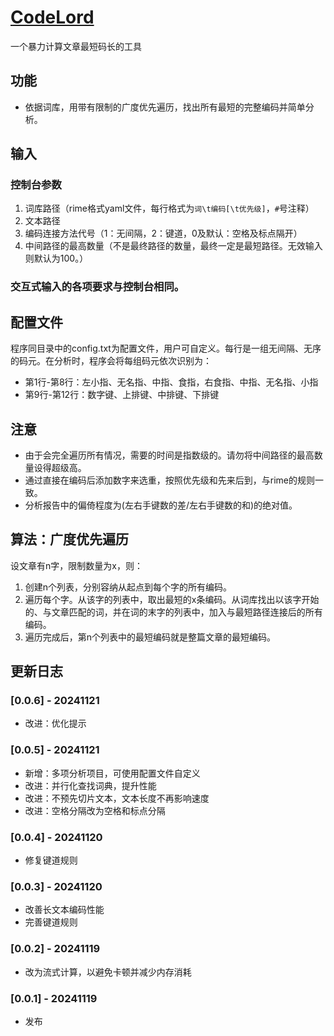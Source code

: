 # [CodeLord](https://github.com/GarthTB/CodeLord)

一个暴力计算文章最短码长的工具

## 功能

- 依据词库，用带有限制的广度优先遍历，找出所有最短的完整编码并简单分析。

## 输入

### 控制台参数

1. 词库路径（rime格式yaml文件，每行格式为`词\t编码[\t优先级]`，`#`号注释）
2. 文本路径
3. 编码连接方法代号（1：无间隔，2：键道，0及默认：空格及标点隔开）
4. 中间路径的最高数量（不是最终路径的数量，最终一定是最短路径。无效输入则默认为100。）

### 交互式输入的各项要求与控制台相同。

## 配置文件

程序同目录中的config.txt为配置文件，用户可自定义。每行是一组无间隔、无序的码元。在分析时，程序会将每组码元依次识别为：

- 第1行-第8行：左小指、无名指、中指、食指，右食指、中指、无名指、小指
- 第9行-第12行：数字键、上排键、中排键、下排键

## 注意

- 由于会完全遍历所有情况，需要的时间是指数级的。请勿将中间路径的最高数量设得超级高。
- 通过直接在编码后添加数字来选重，按照优先级和先来后到，与rime的规则一致。
- 分析报告中的偏倚程度为(左右手键数的差/左右手键数的和)的绝对值。

## 算法：广度优先遍历

设文章有n字，限制数量为x，则：

1. 创建n个列表，分别容纳从起点到每个字的所有编码。
2. 遍历每个字。从该字的列表中，取出最短的x条编码。从词库找出以该字开始的、与文章匹配的词，并在词的末字的列表中，加入与最短路径连接后的所有编码。
3. 遍历完成后，第n个列表中的最短编码就是整篇文章的最短编码。

## 更新日志

### [0.0.6] - 20241121

- 改进：优化提示

### [0.0.5] - 20241121

- 新增：多项分析项目，可使用配置文件自定义
- 改进：并行化查找词典，提升性能
- 改进：不预先切片文本，文本长度不再影响速度
- 改进：空格分隔改为空格和标点分隔

### [0.0.4] - 20241120

- 修复键道规则

### [0.0.3] - 20241120

- 改善长文本编码性能
- 完善键道规则

### [0.0.2] - 20241119

- 改为流式计算，以避免卡顿并减少内存消耗

### [0.0.1] - 20241119

- 发布
